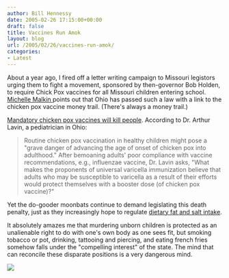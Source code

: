```yaml
---
author: Bill Hennessy
date: 2005-02-26 17:15:00+00:00
draft: false
title: Vaccines Run Amok
layout: blog
url: /2005/02/26/vaccines-run-amok/
categories:
- Latest
---
```


About a year ago, I fired off a letter writing campaign to Missouri legistors urging them to fight a movement, sponsored by then-governor Bob Holden, to require Chick Pox vaccines for all Missouri children entering school. [Michelle Malkin ](https://michellemalkin.com/archives/001605.htm)points out that Ohio has passed such a law with a link to the chicken pox vaccine money trail. (There's always a money trail.)




[Mandatory chicken pox vaccines will kill people](https://www.all.org/activism/pox01.htm). According to Dr. Arthur Lavin, a pediatrician in Ohio:




> 

> 
> Routine chicken pox vaccination in healthy children might pose a "grave danger of advancing the age of onset of chicken pox into adulthood." After bemoaning adults' poor compliance with vaccine recommendations, e.g., influenzae vaccine, Dr. Lavin asks, "What makes the proponents of universal varicella immunization believe that adults who may be susceptible to varicella as a result of their efforts would protect themselves with a booster dose (of chicken pox vaccine)?"
> 
> 




Yet the do-gooder moonbats continue to demand legislating this death penalty, just as they increasingly hope to regulate [dietary fat and salt intake](https://blog.billhennessy.com/blogs/hennessys_view/archive/2005/02/24/1230.aspx).




It absolutely amazes me that murdering unborn children is protected as an unalienable right to do with one's own body as one sees fit, but smoking tobacco or pot, drinking, tattooing and piercing, and eating french fries somehow falls under the "compelling interest" of the state. The mind that can reconcile these disparate positions is a very dangerous mind. 

![](https://blog.billhennessy.com/aggbug.aspx?PostID=1237)

